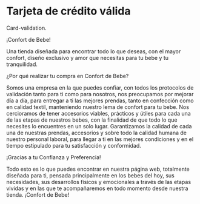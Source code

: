 # Tarjeta de crédito válida

Card-validation.

¡Confort de Bebe!

Una tienda diseñada para encontrar todo lo que deseas, con el mayor confort, diseño exclusivo y amor que necesitas para tu bebe y tu tranquilidad.

¿Por qué realizar tu compra en Confort de Bebe?

Somos una empresa en la que puedes confiar, con todos los protocolos de validación tanto para ti como para nosotros, nos preocupamos por mejorar día a día, para entregar a ti las mejores prendas, tanto en confección como en calidad textil, manteniendo nuestro lema de confort para tu bebe.
Nos cercioramos de tener accesorios viables, prácticos y útiles para cada una de las etapas de nuestros bebes, con la finalidad de que todo lo que necesites lo encuentres en un solo lugar.
Garantizamos la calidad de cada una de nuestras prendas, accesorios y sobre todo la calidad humana de nuestro personal laboral, para llegar a ti en las mejores condiciones y en el tiempo estipulado para tu satisfacción y conformidad.

¡Gracias a tu Confianza y Preferencia!

Todo esto es lo que puedes encontrar en nuestra página web, totalmente diseñada para ti, pensada principalmente en los bebes del hoy, sus necesidades, sus desarrollos físicos y emocionales a través de las etapas vividas y en las que te acompañaremos en todo momento desde nuestra tienda. ¡Confort de Bebe!



